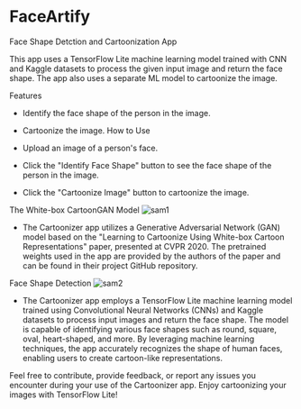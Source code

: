 # FaceArtify

Face Shape Detction and Cartoonization App

This app uses a TensorFlow Lite machine learning model trained with CNN and Kaggle datasets to process the given input image and return the face shape. The app also uses a separate ML model to cartoonize the image.

Features

* Identify the face shape of the person in the image.
* Cartoonize the image.
How to Use

* Upload an image of a person's face.
* Click the "Identify Face Shape" button to see the face shape of the person in the image.
* Click the "Cartoonize Image" button to cartoonize the image.


The White-box CartoonGAN Model
![sam1](https://github.com/Smarshal21/FaceArtify/assets/99678760/c5d6620f-4bbb-4303-9ff7-5fa48f253a4d)

* The Cartoonizer app utilizes a Generative Adversarial Network (GAN) model based on the "Learning to Cartoonize Using White-box Cartoon Representations" paper, presented at CVPR 2020. The pretrained weights used in the app are provided by the authors of the paper and can be found in their project GitHub repository.

Face Shape Detection
![sam2](https://github.com/Smarshal21/FaceArtify/assets/99678760/3de80510-b7a3-4f75-9c43-9884c2ee3be5)

* The Cartoonizer app employs a TensorFlow Lite machine learning model trained using Convolutional Neural Networks (CNNs) and Kaggle datasets to process input images and return the face shape. The model is capable of identifying various face shapes such as round, square, oval, heart-shaped, and more. By leveraging machine learning techniques, the app accurately recognizes the shape of human faces, enabling users to create cartoon-like representations.

Feel free to contribute, provide feedback, or report any issues you encounter during your use of the Cartoonizer app. Enjoy cartoonizing your images with TensorFlow Lite!
